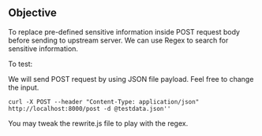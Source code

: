## Objective
To replace pre-defined sensitive information inside POST request body before sending to upstream server. We can use Regex to search for sensitive information.


To test:

We will send POST request by using JSON file payload. Feel free to change the input.
```
curl -X POST --header "Content-Type: application/json" http://localhost:8000/post -d @testdata.json''
```

You may tweak the rewrite.js file to play with the regex.
